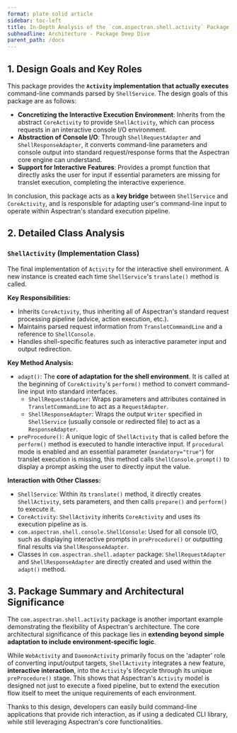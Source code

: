 ```yaml
---
format: plate solid article
sidebar: toc-left
title: In-Depth Analysis of the `com.aspectran.shell.activity` Package
subheadline: Architecture - Package Deep Dive
parent_path: /docs
---
```


## 1. Design Goals and Key Roles

This package provides the **`Activity` implementation that actually executes** command-line commands parsed by `ShellService`. The design goals of this package are as follows:

-   **Concretizing the Interactive Execution Environment**: Inherits from the abstract `CoreActivity` to provide `ShellActivity`, which can process requests in an interactive console I/O environment.
-   **Abstraction of Console I/O**: Through `ShellRequestAdapter` and `ShellResponseAdapter`, it converts command-line parameters and console output into standard request/response forms that the Aspectran core engine can understand.
-   **Support for Interactive Features**: Provides a prompt function that directly asks the user for input if essential parameters are missing for translet execution, completing the interactive experience.

In conclusion, this package acts as a **key bridge** between `ShellService` and `CoreActivity`, and is responsible for adapting user's command-line input to operate within Aspectran's standard execution pipeline.

## 2. Detailed Class Analysis

### `ShellActivity` (Implementation Class)

The final implementation of `Activity` for the interactive shell environment. A new instance is created each time `ShellService`'s `translate()` method is called.

**Key Responsibilities:**
-   Inherits `CoreActivity`, thus inheriting all of Aspectran's standard request processing pipeline (advice, action execution, etc.).
-   Maintains parsed request information from `TransletCommandLine` and a reference to `ShellConsole`.
-   Handles shell-specific features such as interactive parameter input and output redirection.

**Key Method Analysis:**
-   `adapt()`: The **core of adaptation for the shell environment**. It is called at the beginning of `CoreActivity`'s `perform()` method to convert command-line input into standard interfaces.
    -   `ShellRequestAdapter`: Wraps parameters and attributes contained in `TransletCommandLine` to act as a `RequestAdapter`.
    -   `ShellResponseAdapter`: Wraps the output `Writer` specified in `ShellService` (usually console or redirected file) to act as a `ResponseAdapter`.
-   `preProcedure()`: A unique logic of `ShellActivity` that is called before the `perform()` method is executed to handle interactive input. If `procedural` mode is enabled and an essential parameter (`mandatory="true"`) for translet execution is missing, this method calls `ShellConsole.prompt()` to display a prompt asking the user to directly input the value.

**Interaction with Other Classes:**
-   `ShellService`: Within its `translate()` method, it directly creates `ShellActivity`, sets parameters, and then calls `prepare()` and `perform()` to execute it.
-   `CoreActivity`: `ShellActivity` inherits `CoreActivity` and uses its execution pipeline as is.
-   `com.aspectran.shell.console.ShellConsole`: Used for all console I/O, such as displaying interactive prompts in `preProcedure()` or outputting final results via `ShellResponseAdapter`.
-   Classes in `com.aspectran.shell.adapter` package: `ShellRequestAdapter` and `ShellResponseAdapter` are directly created and used within the `adapt()` method.

## 3. Package Summary and Architectural Significance

The `com.aspectran.shell.activity` package is another important example demonstrating the flexibility of Aspectran's architecture. The core architectural significance of this package lies in **extending beyond simple adaptation to include environment-specific logic**.

While `WebActivity` and `DaemonActivity` primarily focus on the 'adapter' role of converting input/output targets, `ShellActivity` integrates a new feature, **interactive interaction**, into the `Activity`'s lifecycle through its unique `preProcedure()` stage. This shows that Aspectran's `Activity` model is designed not just to execute a fixed pipeline, but to extend the execution flow itself to meet the unique requirements of each environment.

Thanks to this design, developers can easily build command-line applications that provide rich interaction, as if using a dedicated CLI library, while still leveraging Aspectran's core functionalities.
